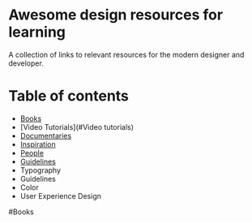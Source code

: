 # Awesome design resources for learning
A collection of links to relevant resources for the modern designer and developer.

# Table of contents
* [Books](#Books)
* [Video Tutorials](#Video tutorials)
* [Documentaries](#Documentaries)
* [Inspiration](#Inspiration)
* [People](#People)
* [Guidelines](#Guidelines)
* Typography
* Guidelines
* Color
* User Experience Design

#Books
